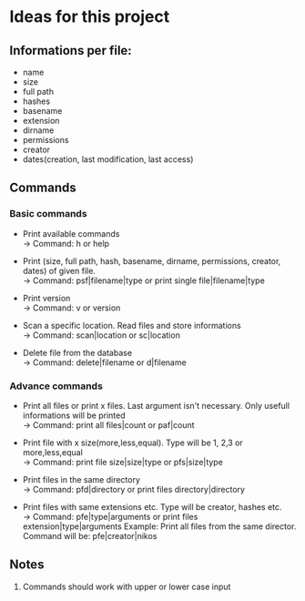 # Ideas for this project 

## Informations per file:
* name 
* size
* full path 
* hashes 
* basename
* extension
* dirname
* permissions
* creator
* dates(creation, last modification, last access)

## Commands
### Basic commands
  * Print available commands <br />
  -> Command: h or help

  * Print (size, full path, hash, basename, dirname, permissions, creator, dates) of given file. <br />
  -> Command: psf|filename|type or print single file|filename|type
  
  * Print version <br/>
  -> Command: v or version
  
  * Scan a specific location. Read files and store informations <br />
  -> Command: scan|location or sc|location
  
  * Delete file from the database <br />
  -> Command: delete|filename or d|filename
  
### Advance commands 
   * Print all files or print x files. Last argument isn't necessary. Only usefull informations will be printed <br />
   -> Command: print all files|count or paf|count 
   
   * Print file with x size(more,less,equal). Type will be 1, 2,3  or more,less,equal <br />
   -> Command: print file size|size|type or pfs|size|type
   
   * Print files in the same directory <br />
   -> Command: pfd|directory or print files directory|directory
   
   * Print files with same extensions etc. Type will be creator, hashes etc. <br />
   -> Command: pfe|type|arguments or print files extension|type|arguments
   Example: Print all files from the same director. Command will be: pfe|creator|nikos
  
## Notes
1. Commands should work with upper or lower case input


<!---
Αρχικά έχουμε διάφορα αρχεία και θέλουμε να μπορούμε να εξάγουμε διάφορες πληροφορίες από αυτά τα αρχεία και να αποθηκεύουμε σε μια βάση 
τα αποτελέσματα.
-->
  
  
  


